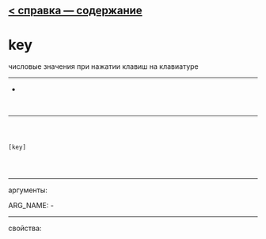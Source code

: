 [< справка — содержание](ceammc_lib.html)
---

# key


числовые значения при нажатии клавиш на клавиатуре

---

-
<br>


---


```



[key]


            
```

---
аргументы:

ARG_NAME: -<br>

---
свойства:


